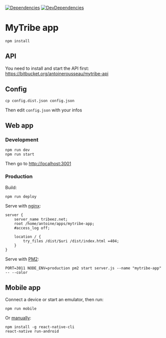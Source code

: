 [![Dependencies](https://img.shields.io/david/antoinerousseau/mytribe.svg)](https://david-dm.org/antoinerousseau/mytribe#info=dependencies&view=list)
[![DevDependencies](https://img.shields.io/david/dev/antoinerousseau/mytribe.svg)](https://david-dm.org/antoinerousseau/mytribe#info=devDependencies&view=list)

# MyTribe app

    npm install

## API

You need to install and start the API first: https://bitbucket.org/antoinerousseau/mytribe-api

## Config

    cp config.dist.json config.json

Then edit `config.json` with your infos

## Web app

### Development

    npm run dev
    npm run start

Then go to [http://localhost:3001](http://localhost:3001/)

### Production

Build:

    npm run deploy

Serve with [nginx](http://nginx.org/):

```
server {
    server_name tribeez.net;
    root /home/antoine/apps/mytribe-app;
    #access_log off;

    location / {
        try_files /dist/$uri /dist/index.html =404;
    }
}
```

Serve with [PM2](http://pm2.keymetrics.io/):

    PORT=3011 NODE_ENV=production pm2 start server.js --name "mytribe-app" -- --color

## Mobile app

Connect a device or start an emulator, then run:

    npm run mobile

Or [manually](https://facebook.github.io/react-native/docs/getting-started.html):

    npm install -g react-native-cli
    react-native run-android

